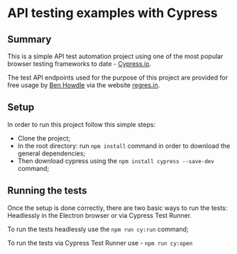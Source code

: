 # API testing examples with Cypress

## Summary

This is a simple API test automation project using one of the most popular browser testing frameworks to date - [Cypress.io](https://github.com/cypress-io/cypress).

The test API endpoints used for the purpose of this project are provided for free usage by [Ben Howdle](https://benhowdle.im/) via the website [regres.in](https://reqres.in/).

## Setup

In order to run this project follow this simple steps:

- Clone the project;
- In the root directory: run `npm install` command in order to download the general dependencies;
- Then download cypress using the `npm install cypress --save-dev` command;

## Running the tests

Once the setup is done correctly, there are two basic ways to run the tests: Headlessly in the Electron browser or via Cypress Test Runner.

To run the tests headlessly use the `npm run cy:run` command;

To run the tests via Cypress Test Runner use - `npm run cy:open`
